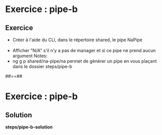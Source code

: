 <!-- .slide: class="exercice" -->
# Exercice : pipe-b
## Exercice<br>

- Créer à l'aide du CLI, dans le répertoire shared, le pipe NaPipe<br><br>
- Afficher "N/A" s'il n'y a pas de manager et si ce pipe ne prend aucun argument
Notes:
- ng g p shared/na-pipe/na permet de générer un pipe en vous plaçant dans le dossier steps/pipe-b

##==##
<!-- .slide: class="exercice full-center" -->
# Exercice : pipe-b
## Solution
<b>steps/pipe-b-solution</b>
